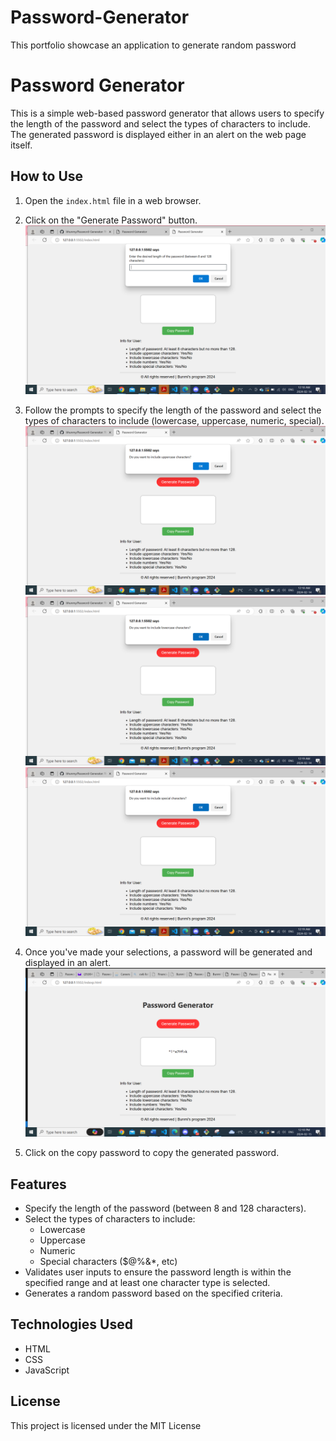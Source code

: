 # Password-Generator
This portfolio showcase an application to generate random  password
# Password Generator

This is a simple web-based password generator that allows users to specify the length of the password and select the types of characters to include. The generated password is displayed either in an alert on the web page itself.

## How to Use

1. Open the `index.html` file in a web browser.

2. Click on the "Generate Password" button.
![alt text](image.png)

3. Follow the prompts to specify the length of the password and select the types of characters to include (lowercase, uppercase, numeric, special).
![alt text](image-1.png) ![alt text](image-2.png)![alt text](image-3.png)

4. Once you've made your selections, a password will be generated and displayed in an alert.
![alt text](image-4.png)

5. Click on the copy password to copy the generated password.

## Features

- Specify the length of the password (between 8 and 128 characters).
- Select the types of characters to include:
  - Lowercase
  - Uppercase
  - Numeric
  - Special characters ($@%&*, etc)
- Validates user inputs to ensure the password length is within the specified range and at least one character type is selected.
- Generates a random password based on the specified criteria.

## Technologies Used

- HTML
- CSS
- JavaScript

## License

This project is licensed under the MIT License
